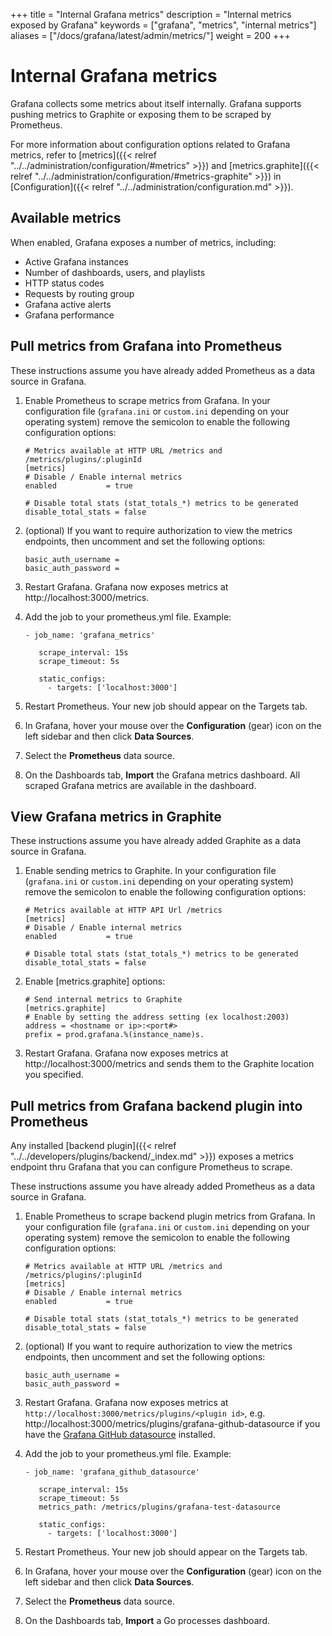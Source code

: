 +++
title = "Internal Grafana metrics"
description = "Internal metrics exposed by Grafana"
keywords = ["grafana", "metrics", "internal metrics"]
aliases = ["/docs/grafana/latest/admin/metrics/"]
weight = 200
+++

# Internal Grafana metrics

Grafana collects some metrics about itself internally. Grafana supports pushing metrics to Graphite or exposing them to be scraped by Prometheus.

For more information about configuration options related to Grafana metrics, refer to [metrics]({{< relref "../../administration/configuration/#metrics" >}}) and [metrics.graphite]({{< relref "../../administration/configuration/#metrics-graphite" >}}) in [Configuration]({{< relref "../../administration/configuration.md" >}}).

## Available metrics

When enabled, Grafana exposes a number of metrics, including:

- Active Grafana instances
- Number of dashboards, users, and playlists
- HTTP status codes
- Requests by routing group
- Grafana active alerts
- Grafana performance

## Pull metrics from Grafana into Prometheus

These instructions assume you have already added Prometheus as a data source in Grafana.

1. Enable Prometheus to scrape metrics from Grafana. In your configuration file (`grafana.ini` or `custom.ini` depending on your operating system) remove the semicolon to enable the following configuration options:

   ```
   # Metrics available at HTTP URL /metrics and /metrics/plugins/:pluginId
   [metrics]
   # Disable / Enable internal metrics
   enabled           = true

   # Disable total stats (stat_totals_*) metrics to be generated
   disable_total_stats = false
   ```

1. (optional) If you want to require authorization to view the metrics endpoints, then uncomment and set the following options:

   ```
   basic_auth_username =
   basic_auth_password =
   ```

1. Restart Grafana. Grafana now exposes metrics at http://localhost:3000/metrics.
1. Add the job to your prometheus.yml file.
   Example:

   ```
   - job_name: 'grafana_metrics'

      scrape_interval: 15s
      scrape_timeout: 5s

      static_configs:
        - targets: ['localhost:3000']
   ```

1. Restart Prometheus. Your new job should appear on the Targets tab.
1. In Grafana, hover your mouse over the **Configuration** (gear) icon on the left sidebar and then click **Data Sources**.
1. Select the **Prometheus** data source.
1. On the Dashboards tab, **Import** the Grafana metrics dashboard. All scraped Grafana metrics are available in the dashboard.

## View Grafana metrics in Graphite

These instructions assume you have already added Graphite as a data source in Grafana.

1. Enable sending metrics to Graphite. In your configuration file (`grafana.ini` or `custom.ini` depending on your operating system) remove the semicolon to enable the following configuration options:

   ```
   # Metrics available at HTTP API Url /metrics
   [metrics]
   # Disable / Enable internal metrics
   enabled           = true

   # Disable total stats (stat_totals_*) metrics to be generated
   disable_total_stats = false
   ```

1. Enable [metrics.graphite] options:

   ```
   # Send internal metrics to Graphite
   [metrics.graphite]
   # Enable by setting the address setting (ex localhost:2003)
   address = <hostname or ip>:<port#>
   prefix = prod.grafana.%(instance_name)s.
   ```

1. Restart Grafana. Grafana now exposes metrics at http://localhost:3000/metrics and sends them to the Graphite location you specified.

## Pull metrics from Grafana backend plugin into Prometheus

Any installed [backend plugin]({{< relref "../../developers/plugins/backend/_index.md" >}}) exposes a metrics endpoint thru Grafana that you can configure Prometheus to scrape.

These instructions assume you have already added Prometheus as a data source in Grafana.

1. Enable Prometheus to scrape backend plugin metrics from Grafana. In your configuration file (`grafana.ini` or `custom.ini` depending on your operating system) remove the semicolon to enable the following configuration options:

   ```
   # Metrics available at HTTP URL /metrics and /metrics/plugins/:pluginId
   [metrics]
   # Disable / Enable internal metrics
   enabled           = true

   # Disable total stats (stat_totals_*) metrics to be generated
   disable_total_stats = false
   ```

1. (optional) If you want to require authorization to view the metrics endpoints, then uncomment and set the following options:

   ```
   basic_auth_username =
   basic_auth_password =
   ```

1. Restart Grafana. Grafana now exposes metrics at `http://localhost:3000/metrics/plugins/<plugin id>`, e.g. http://localhost:3000/metrics/plugins/grafana-github-datasource if you have the [Grafana GitHub datasource](https://grafana.com/grafana/plugins/grafana-github-datasource/) installed.
1. Add the job to your prometheus.yml file.
   Example:

   ```
   - job_name: 'grafana_github_datasource'

      scrape_interval: 15s
      scrape_timeout: 5s
      metrics_path: /metrics/plugins/grafana-test-datasource

      static_configs:
        - targets: ['localhost:3000']
   ```

1. Restart Prometheus. Your new job should appear on the Targets tab.
1. In Grafana, hover your mouse over the **Configuration** (gear) icon on the left sidebar and then click **Data Sources**.
1. Select the **Prometheus** data source.
1. On the Dashboards tab, **Import** a Go processes dashboard.
